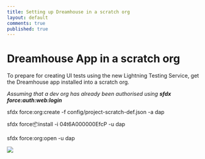 ```yaml
---
title: Setting up Dreamhouse in a scratch org
layout: default
comments: true
published: true
---
```


# Dreamhouse App in a scratch org

To prepare for creating UI tests using the new Lightning Testing Service, get the Dreamhouse app installed into a scratch org.

_Assuming that a dev org has already been authorised using **sfdx force:auth:web:login**_

sfdx force:org:create -f config/project-scratch-def.json -a dap

sfdx force:package:install -i 04t6A000000EfcP  -u dap

sfdx force:org:open -u dap


<img src="{{ site.url }}/assets/gifs/dreamhouse-app-via-sfdx.gif" />
